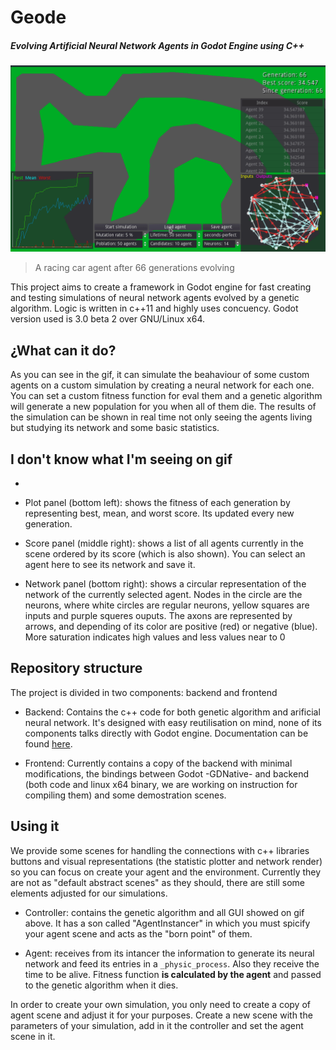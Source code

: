 # Geode
##### Evolving Artificial Neural Network Agents in Godot Engine using C++

![agent_car](pics/simulation.gif)
> A racing car agent after 66 generations evolving

This project aims to create a framework in Godot engine for fast creating and testing simulations of neural network agents evolved by a genetic algorithm. Logic is written in c++11 and highly uses concuency. Godot version used is 3.0 beta 2 over GNU/Linux x64.

## ¿What can it do?
As you can see in the gif, it can simulate the beahaviour of some custom agents on a custom simulation by creating a neural network for each one. You can set a custom fitness function for eval them and a genetic algorithm will generate a new population for you when all of them die. The results of the simulation can be shown in real time not only seeing the agents living but studying its network and some basic statistics.

## I don't know what I'm seeing on gif
-

- Plot panel (bottom left): shows the fitness of each generation by representing best, mean, and worst score. Its updated every new generation.

- Score panel (middle right): shows a list of all agents currently in the scene ordered by its score (which is also shown). You can select an agent here to see its network and save it.

- Network panel (bottom right): shows a circular representation of the network of the currently selected agent. Nodes in the circle are the neurons, where white circles are regular neurons, yellow squares are inputs and purple squeres ouputs. The axons are represented by arrows, and depending of its color are positive (red) or negative (blue).
More saturation indicates high values and less values near to 0

## Repository structure

The project is divided in two components: backend and frontend

- Backend: Contains the c++ code for both genetic algorithm and arificial neural network. It's designed with easy reutilisation on mind, none of its components talks directly with Godot engine. Documentation can be found [here](https://si-ull.github.io/Proyecto/index.html).


- Frontend: Currently contains a copy of the backend with minimal modifications, the bindings between Godot -GDNative- and backend (both code and linux x64 binary, we are working on instruction for compiling them) and some demostration scenes.

## Using it
We provide some scenes for handling the connections with c++ libraries buttons and visual representations (the statistic plotter and network render) so you can focus on create your agent and the environment.
Currently they are not as "default abstract scenes" as they should, there are still some elements adjusted for our simulations.

- Controller: contains the genetic algorithm and all GUI showed on gif above. It has a son called "AgentInstancer" in which you must spicify your agent scene and acts as the "born point" of them.


- Agent: receives from its intancer the information to generate its neural network and feed its entries in a `_physic_process`. Also they receive the time to be alive. Fitness function **is calculated by the agent** and passed to the genetic algorithm when it dies.

In order to create your own simulation, you only need to create a copy of agent scene and adjust it for your purposes. Create a new scene with the parameters of your simulation, add in it the controller and set the agent scene in it.
